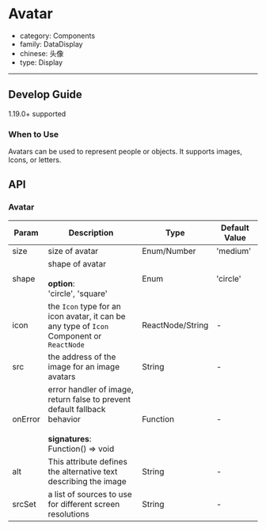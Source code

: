 # Avatar

-   category: Components
-   family: DataDisplay
-   chinese: 头像
-   type: Display

---

## Develop Guide
1.19.0+ supported

### When to Use
Avatars can be used to represent people or objects. It supports images, Icons, or letters.

## API

### Avatar

| Param                   | Description                  | Type              | Default Value                                      |
| ------- | ---------------------------------------------------------------------------- | ---------------- | -------- |
| size    | size of avatar                                                                      | Enum/Number      | 'medium' |
| shape   | shape of avatar <br><br>**option**:<br>'circle', 'square'                                  | Enum             | 'circle' |
| icon    | the `Icon` type for an icon avatar, it can be any type of `Icon` Component or `ReactNode`                                | ReactNode/String | -        |
| src     | the address of the image for an image avatars                         | String           | -        |
| onError | error handler of image, return false to prevent default fallback behavior<br><br>**signatures**:<br>Function() => void | Function         | -        |
| alt     | This attribute defines the alternative text describing the image         | String           | -        |
| srcSet  | a list of sources to use for different screen resolutions                             | String           | -        |
